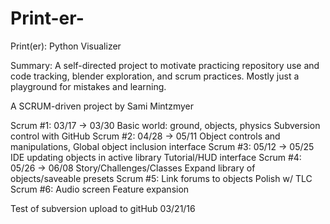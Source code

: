 # Print-er-
Print(er): Python Visualizer

Summary: A self-directed project to motivate practicing repository use and code tracking, blender exploration, and scrum practices.
Mostly just a playground for mistakes and learning.

A SCRUM-driven project by Sami Mintzmyer

Scrum #1: 03/17 -> 03/30
  Basic world: ground, objects, physics
  Subversion control with GitHub
Scrum #2: 04/28 -> 05/11
  Object controls and manipulations, 
  Global object inclusion interface
Scrum #3: 05/12 -> 05/25
  IDE updating objects in active library
  Tutorial/HUD interface
Scrum #4: 05/26 -> 06/08
  Story/Challenges/Classes
  Expand library of objects/saveable presets
Scrum #5: 
  Link forums to objects
  Polish w/ TLC
Scrum #6: 
  Audio screen
  Feature expansion


Test of subversion upload to gitHub 03/21/16
